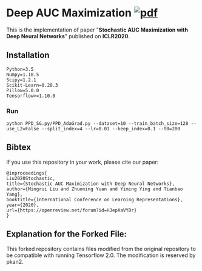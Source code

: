 # Deep AUC Maximization  [![pdf](https://img.shields.io/badge/Arxiv-pdf-orange.svg?style=flat)](https://arxiv.org/abs/1908.10831)

This is the implementation of paper "**Stochastic AUC Maximization with Deep Neural Networks**" published on **ICLR2020**. 

## Installation
```
Python=3.5
Numpy=1.18.5 
Scipy=1.2.1
Scikit-Learn=0.20.3
Pillow=5.0.0
Tensorflow>=1.10.0
```

### Run
```
python PPD_SG.py/PPD_AdaGrad.py --dataset=10 --train_batch_size=128 --use_L2=False --split_index=4 --lr=0.01 --keep_index=0.1 --t0=200
```

## Bibtex 
If you use this repository  in your work, please cite our paper:

```
@inproceedings{
Liu2020Stochastic,
title={Stochastic AUC Maximization with Deep Neural Networks},
author={Mingrui Liu and Zhuoning Yuan and Yiming Ying and Tianbao Yang},
booktitle={International Conference on Learning Representations},
year={2020},
url={https://openreview.net/forum?id=HJepXaVYDr}
}
```

## Explanation for the Forked File:
This forked repository contains files modified from the original repository to be compatible with running Tensorflow 2.0. The modification is reserved by pkan2. 

